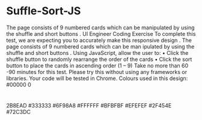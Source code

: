 # Suffle-Sort-JS
The page consists of 9 numbered cards which can be manipulated by using the shuffle and short buttons .
UI Engineer Coding Exercise
To complete this test, we are expecting
you to accurately make this responsive
design
.
The page consists of 9 numbered cards
which can be man
ipulated by using the
shuffle and short buttons
.
Using JavaScript, allow the user to: • Click the shuffle button to randomly
rearrange the order of the cards
•
Click the sort button to place the
cards in ascending order (1
– 9)
Take no more than 60
-90 minutes for
this test. Please try this without using any
frameworks or libraries. Your code will be
tested in Chrome.
Colours used in this design:
#00000
0
#
2B8EAD
#333333 #6F98A8
#FFFFFF #BFBFBF
#EFEFEF #2F454E
#72C3DC
